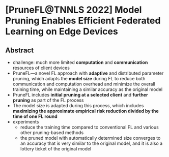 # [PruneFL@TNNLS 2022] Model Pruning Enables Efficient Federated Learning on Edge Devices

## Abstract

- challenge: much more limited **computation** and **communication** resources of client devices
- PruneFL—a novel FL approach with **adaptive** and distributed parameter pruning, which adapts the **model size** during FL to reduce both communication and computation overhead and minimize the overall training time, while maintaining a similar accuracy as the original model
- PruneFL includes **initial pruning at a selected client** and **further pruning** as part of the FL process
- The model size is adapted during this process, which includes **maximizing the approximate empirical risk reduction divided by the time of one FL round**
- experiments
  - reduce the training time compared to conventional FL and various other pruning-based methods 
  - the pruned model with automatically determined size converges to an accuracy that is very similar to the original model, and it is also a lottery ticket of the original model